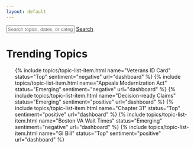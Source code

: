 ```yaml
---
layout: default
---
```



<div class="search-container">
  <div class="usa-grid">
    <div class="search-box">
      <input type="text" placeholder="Search topics, dates, or categories">
      <a class="usa-button" href="{{ site.baseurl }}/topics/transition-year">Search</a>
    </div>
  </div>
</div>
<div class="trending-topics-container">
  <div class="usa-grid">
    <h1>Trending Topics</h1>
    <ul class="usa-unstyled-list topic-list">
      {% include topics/topic-list-item.html name="Veterans ID Card" status="Top" sentiment="negative" url="dashboard" %}
      {% include topics/topic-list-item.html name="Appeals Modernization Act" status="Emerging" sentiment="negative" url="dashboard" %}
      {% include topics/topic-list-item.html name="Decision-ready Claims" status="Emerging" sentiment="positive" url="dashboard" %}
      {% include topics/topic-list-item.html name="Chapter 31" status="Top" sentiment="positive" url="dashboard" %}
      {% include topics/topic-list-item.html name="Boston VA Wait Times" status="Emerging" sentiment="negative" url="dashboard" %}
      {% include topics/topic-list-item.html name="GI Bill" status="Top" sentiment="positive" url="dashboard" %}
    </ul>
  </div>
</div>







